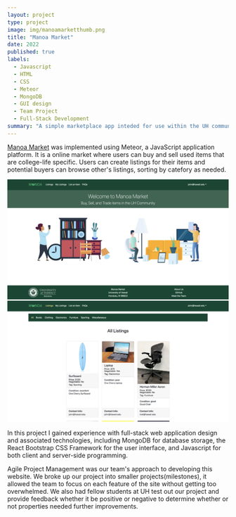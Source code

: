 ```yaml
---
layout: project
type: project
image: img/manoamarketthumb.png
title: "Manoa Market"
date: 2022
published: true
labels:
  - Javascript
  - HTML
  - CSS
  - Meteor
  - MongoDB
  - GUI design
  - Team Project
  - Full-Stack Development
summary: "A simple marketplace app inteded for use within the UH community."
---
```


<a href="https://manoa-market.github.io/">Manoa Market</a> was implemented using Meteor, a JavaScript application platform. It is a online market where users can buy and sell used items that are college-life specific. Users can create listings for their items and potential buyers can browse other's listings, sorting by catefory as needed.

<img class="img-fluid" src="../img/homepage.png">
<img class="img-fluid" src="../img/listings.png">

In this project I gained experience with full-stack web application design and associated technologies, including MongoDB for database storage, the React Bootstrap CSS Framework for the user interface, and Javascript for both client and server-side programming.

Agile Project Management was our team's approach to developing this website. We broke up our project into smaller projects(milestones), it allowed the team to focus on each feature of the site without getting too overwhelmed. We also had fellow students at UH test out our project and provide feedback whether it be positive or negative to determine whether or not properties needed further improvements.

